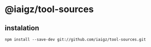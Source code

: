 # @iaigz/tool-sources

## instalation

```
npm install --save-dev git://github.com/iaigz/tool-sources.git
```
